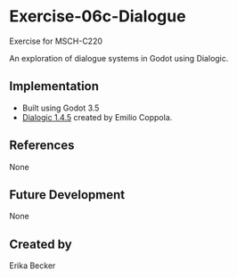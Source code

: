 # Exercise-06c-Dialogue

Exercise for MSCH-C220

An exploration of dialogue systems in Godot using Dialogic.

## Implementation

 - Built using Godot 3.5
 - [Dialogic 1.4.5](https://github.com/coppolaemilio/dialogic) created by Emilio Coppola.

## References

None

## Future Development

None

## Created by 

Erika Becker
